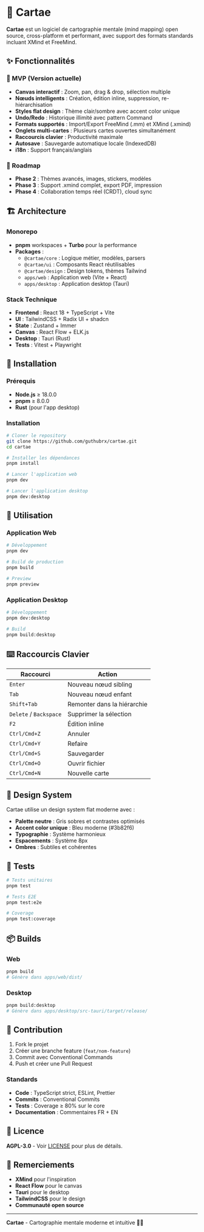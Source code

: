 # 🧠 Cartae

**Cartae** est un logiciel de cartographie mentale (mind mapping) open source, cross-platform et performant, avec support des formats standards incluant XMind et FreeMind.

## ✨ Fonctionnalités

### 🎯 MVP (Version actuelle)

- **Canvas interactif** : Zoom, pan, drag & drop, sélection multiple
- **Nœuds intelligents** : Création, édition inline, suppression, re-hiérarchisation
- **Styles flat design** : Thème clair/sombre avec accent color unique
- **Undo/Redo** : Historique illimité avec pattern Command
- **Formats supportés** : Import/Export FreeMind (.mm) et XMind (.xmind)
- **Onglets multi-cartes** : Plusieurs cartes ouvertes simultanément
- **Raccourcis clavier** : Productivité maximale
- **Autosave** : Sauvegarde automatique locale (IndexedDB)
- **i18n** : Support français/anglais

### 🚀 Roadmap

- **Phase 2** : Thèmes avancés, images, stickers, modèles
- **Phase 3** : Support .xmind complet, export PDF, impression
- **Phase 4** : Collaboration temps réel (CRDT), cloud sync

## 🏗️ Architecture

### Monorepo

- **pnpm** workspaces + **Turbo** pour la performance
- **Packages** :
  - `@cartae/core` : Logique métier, modèles, parsers
  - `@cartae/ui` : Composants React réutilisables
  - `@cartae/design` : Design tokens, thèmes Tailwind
  - `apps/web` : Application web (Vite + React)
  - `apps/desktop` : Application desktop (Tauri)

### Stack Technique

- **Frontend** : React 18 + TypeScript + Vite
- **UI** : TailwindCSS + Radix UI + shadcn
- **State** : Zustand + Immer
- **Canvas** : React Flow + ELK.js
- **Desktop** : Tauri (Rust)
- **Tests** : Vitest + Playwright

## 🚀 Installation

### Prérequis

- **Node.js** ≥ 18.0.0
- **pnpm** ≥ 8.0.0
- **Rust** (pour l'app desktop)

### Installation

```bash
# Cloner le repository
git clone https://github.com/guthubrx/cartae.git
cd cartae

# Installer les dépendances
pnpm install

# Lancer l'application web
pnpm dev

# Lancer l'application desktop
pnpm dev:desktop
```

## 📱 Utilisation

### Application Web

```bash
# Développement
pnpm dev

# Build de production
pnpm build

# Preview
pnpm preview
```

### Application Desktop

```bash
# Développement
pnpm dev:desktop

# Build
pnpm build:desktop
```

## ⌨️ Raccourcis Clavier

| Raccourci              | Action                      |
| ---------------------- | --------------------------- |
| `Enter`                | Nouveau nœud sibling        |
| `Tab`                  | Nouveau nœud enfant         |
| `Shift+Tab`            | Remonter dans la hiérarchie |
| `Delete` / `Backspace` | Supprimer la sélection      |
| `F2`                   | Édition inline              |
| `Ctrl/Cmd+Z`           | Annuler                     |
| `Ctrl/Cmd+Y`           | Refaire                     |
| `Ctrl/Cmd+S`           | Sauvegarder                 |
| `Ctrl/Cmd+O`           | Ouvrir fichier              |
| `Ctrl/Cmd+N`           | Nouvelle carte              |

## 🎨 Design System

Cartae utilise un design system flat moderne avec :

- **Palette neutre** : Gris sobres et contrastes optimisés
- **Accent color unique** : Bleu moderne (#3b82f6)
- **Typographie** : Système harmonieux
- **Espacements** : Système 8px
- **Ombres** : Subtiles et cohérentes

## 🧪 Tests

```bash
# Tests unitaires
pnpm test

# Tests E2E
pnpm test:e2e

# Coverage
pnpm test:coverage
```

## 📦 Builds

### Web

```bash
pnpm build
# Génère dans apps/web/dist/
```

### Desktop

```bash
pnpm build:desktop
# Génère dans apps/desktop/src-tauri/target/release/
```

## 🤝 Contribution

1. Fork le projet
2. Créer une branche feature (`feat/nom-feature`)
3. Commit avec Conventional Commands
4. Push et créer une Pull Request

### Standards

- **Code** : TypeScript strict, ESLint, Prettier
- **Commits** : Conventional Commits
- **Tests** : Coverage ≥ 80% sur le core
- **Documentation** : Commentaires FR + EN

## 📄 Licence

**AGPL-3.0** - Voir [LICENSE](LICENSE) pour plus de détails.

## 🙏 Remerciements

- **XMind** pour l'inspiration
- **React Flow** pour le canvas
- **Tauri** pour le desktop
- **TailwindCSS** pour le design
- **Communauté open source**

---

**Cartae** - Cartographie mentale moderne et intuitive 🧠✨
